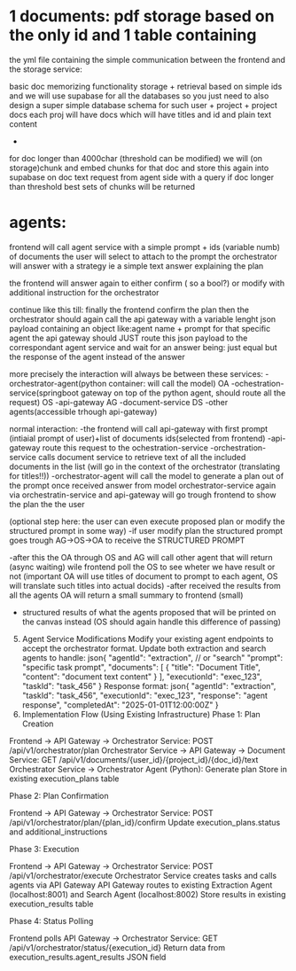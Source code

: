 # 1 documents: pdf storage based on the only id and 1 table containing

the yml file containing the simple communication between
the frontend and the storage service:

basic doc memorizing functionality storage + retrieval based on simple ids and we will use supabase for all the databases so you just need to also design a super simple database schema for such user + project + project docs
each proj will have docs which will have titles and id and plain text content

-

for doc longer than 4000char (threshold can be modified) we will (on storage)chunk and embed chunks for that doc and store this again into supabase
on doc text request from agent side with a query if doc longer than threshold best sets of chunks will be returned

# agents:

frontend will call agent service with a simple prompt + ids (variable numb) of documents the user will select to attach to the prompt
the orchestrator will answer with a strategy ie a simple text answer explaining the plan

the frontend will answer again to either confirm ( so a bool?) or modify with additional instruction for the orchestrator

continue like this till: finally the frontend confirm the plan then the orchestrator should again call the api gateway with a variable lenght json payload containing an object like:agent name + prompt for that specific agent
the api gateway should JUST route this json payload to the correspondant agent service and wait for an answer being: just equal but the response of the agent instead of the answer

more precisely the interaction will always be between these services:
-orchestrator-agent(python container: will call the model) OA
-ochestration-service(springboot gateway on top of the python agent, should route all the request) OS
-api-gateway AG
-document-service DS
-other agents(accessible trhough api-gateway)

normal interaction:
-the frontend will call api-gateway with first prompt (intiaial prompt of user)+list of documents ids(selected from frontend)
-api-gateway route this request to the ochestration-service
-orchestration-service calls document service to retrieve text of all the included documents in the list (will go in the context of the orchestrator (translating for titles!!))
-orchestrator-agent will call the model to generate a plan out of the prompt once received answer from model orchestrator-service again via orchestratin-service and api-gateway will go trough frontend to show the plan the the user

(optional step here: the user can even execute proposed plan or modify the structured prompt in some way)
-if user modify plan the structured prompt goes trough AG->OS->OA to receive the STRUCTURED PROMPT

-after this the OA through OS and AG will call other agent that will return (async waiting) wile frontend poll the OS to see wheter we have result or not (important OA will use titles of document to prompt to each agent, OS will translate such titles into actual docids)
-after received the results from all the agents OA will return a small summary to frontend (small)

- structured results of what the agents proposed that will be printed on the canvas instead (OS should again handle this difference of passing)

5. Agent Service Modifications
   Modify your existing agent endpoints to accept the orchestrator format. Update both extraction and search agents to handle:
   json{
   "agentId": "extraction", // or "search"
   "prompt": "specific task prompt",
   "documents": [
   {
   "title": "Document Title",
   "content": "document text content"
   }
   ],
   "executionId": "exec_123",
   "taskId": "task_456"
   }
   Response format:
   json{
   "agentId": "extraction",
   "taskId": "task_456",
   "executionId": "exec_123",
   "response": "agent response",
   "completedAt": "2025-01-01T12:00:00Z"
   }
6. Implementation Flow (Using Existing Infrastructure)
   Phase 1: Plan Creation

Frontend → API Gateway → Orchestrator Service: POST /api/v1/orchestrator/plan
Orchestrator Service → API Gateway → Document Service: GET /api/v1/documents/{user_id}/{project_id}/{doc_id}/text
Orchestrator Service → Orchestrator Agent (Python): Generate plan
Store in existing execution_plans table

Phase 2: Plan Confirmation

Frontend → API Gateway → Orchestrator Service: POST /api/v1/orchestrator/plan/{plan_id}/confirm
Update execution_plans.status and additional_instructions

Phase 3: Execution

Frontend → API Gateway → Orchestrator Service: POST /api/v1/orchestrator/execute
Orchestrator Service creates tasks and calls agents via API Gateway
API Gateway routes to existing Extraction Agent (localhost:8001) and Search Agent (localhost:8002)
Store results in existing execution_results table

Phase 4: Status Polling

Frontend polls API Gateway → Orchestrator Service: GET /api/v1/orchestrator/status/{execution_id}
Return data from execution_results.agent_results JSON field

